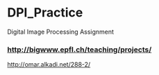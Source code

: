 # DPI_Practice
Digital Image Processing Assignment

### http://bigwww.epfl.ch/teaching/projects/  
http://omar.alkadi.net/288-2/
